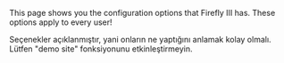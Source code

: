 This page shows you the configuration options that Firefly III has. These options apply to every user!

Seçenekler açıklanmıştır, yani onların ne yaptığını anlamak kolay olmalı. Lütfen "demo site" fonksiyonunu etkinleştirmeyin.